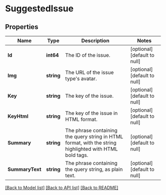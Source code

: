# SuggestedIssue

## Properties
Name | Type | Description | Notes
------------ | ------------- | ------------- | -------------
**Id** | **int64** | The ID of the issue. | [optional] [default to null]
**Img** | **string** | The URL of the issue type&#x27;s avatar. | [optional] [default to null]
**Key** | **string** | The key of the issue. | [optional] [default to null]
**KeyHtml** | **string** | The key of the issue in HTML format. | [optional] [default to null]
**Summary** | **string** | The phrase containing the query string in HTML format, with the string highlighted with HTML bold tags. | [optional] [default to null]
**SummaryText** | **string** | The phrase containing the query string, as plain text. | [optional] [default to null]

[[Back to Model list]](../README.md#documentation-for-models) [[Back to API list]](../README.md#documentation-for-api-endpoints) [[Back to README]](../README.md)

